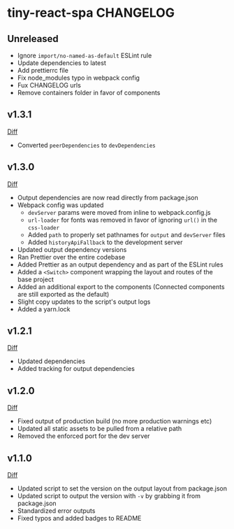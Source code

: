 # tiny-react-spa CHANGELOG

## Unreleased

* Ignore `import/no-named-as-default` ESLint rule
* Update dependencies to latest
* Add prettierrc file
* Fix node_modules typo in webpack config
* Fux CHANGELOG urls
* Remove containers folder in favor of components

## v1.3.1

[Diff](https://github.com/mmellado/tiny-react-spa/compare/v1.3.0...v1.3.1)

* Converted `peerDependencies` to `devDependencies`

## v1.3.0

[Diff](https://github.com/mmellado/tiny-react-spa/compare/v1.2.1...v1.3.0)

* Output dependencies are now read directly from package.json
* Webpack config was updated
  * `devServer` params were moved from inline to webpack.config.js
  * `url-loader` for fonts was removed in favor of ignoring `url()` in the
    `css-loader`
  * Added `path` to properly set pathnames for `output` and `devServer` files
  * Added `historyApiFallback` to the development server
* Updated output dependency versions
* Ran Prettier over the entire codebase
* Added Prettier as an output dependency and as part of the ESLint rules
* Added a `<Switch>` component wrapping the layout and routes of the base
  project
* Added an additional export to the components (Connected components are still
  exported as the default)
* Slight copy updates to the script's output logs
* Added a yarn.lock

## v1.2.1

[Diff](https://github.com/mmellado/tiny-react-spa/compare/v1.2.0...v1.2.1)

* Updated dependencies
* Added tracking for output dependencies

## v1.2.0

[Diff](https://github.com/mmellado/tiny-react-spa/compare/v1.1.0...v1.2.0)

* Fixed output of production build (no more production warnings etc)
* Updated all static assets to be pulled from a relative path
* Removed the enforced port for the dev server

## v1.1.0

[Diff](https://github.com/mmellado/tiny-react-spa/compare/v1.0.0...v1.1.0)

* Updated script to set the version on the output layout from package.json
* Updated script to output the version with `-v` by grabbing it from
  package.json
* Standardized error outputs
* Fixed typos and added badges to README
